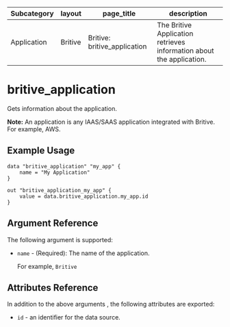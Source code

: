 | Subcategory         | layout    | page_title                           | description                                                  |
| ------------------- | --------- | ------------------------------------ | ------------------------------------------------------------ |
| Application   |  Britive  | Britive: britive_application   | The Britive Application retrieves information about the application. |

# britive\_application

Gets information about the application.

**Note:** An application is any IAAS/SAAS application integrated with Britive. For example, AWS.

## Example Usage

```hcl
data "britive_application" "my_app" {
    name = "My Application"
}

out "britive_application_my_app" {
    value = data.britive_application.my_app.id
}
```

## Argument Reference

The following argument is supported:

* `name` - (Required): The name of the application.

  For example, `Britive`

## Attributes Reference

In addition to the above arguments , the following attributes are exported:

* `id` - an identifier for the data source. 

